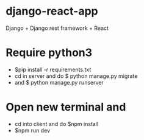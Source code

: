# django-react-app
Django + Django rest framework + React
# Require python3
* $pip install -r requirements.txt
* cd in server and do $ python manage.py migrate
* and $ python manage.py runserver

# Open new terminal and
* cd into client and do $npm install
* $npm run dev
